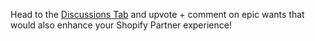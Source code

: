 Head to the [Discussions Tab](https://github.com/t-kelly/shopify-epic-wants/discussions) and upvote + comment on epic wants that would also enhance your Shopify Partner experience!